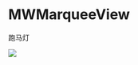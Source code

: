# MWMarqueeView
跑马灯


![ ](http://d.picphotos.baidu.com/album/s%3D900%3Bq%3D90/sign=ab5d9bd253e736d15c138008ab6b3eff/f636afc379310a55a04a0bfab04543a982261055.jpg)
